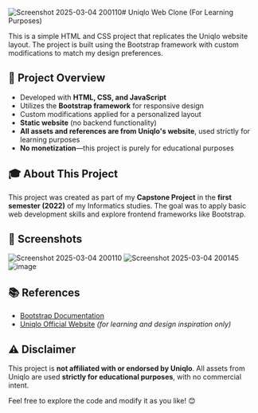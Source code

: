![Screenshot 2025-03-04 200110](https://github.com/user-attachments/assets/51404deb-e2b6-427c-8b68-31d6fb16c2c2)# Uniqlo Web Clone (For Learning Purposes)

This is a simple HTML and CSS project that replicates the Uniqlo website layout. The project is built using the Bootstrap framework with custom modifications to match my design preferences.

## 🚀 Project Overview  
- Developed with **HTML, CSS, and JavaScript**  
- Utilizes the **Bootstrap framework** for responsive design  
- Custom modifications applied for a personalized layout  
- **Static website** (no backend functionality)  
- **All assets and references are from Uniqlo's website**, used strictly for learning purposes  
- **No monetization**—this project is purely for educational purposes  

## 🎓 About This Project  
This project was created as part of my **Capstone Project** in the **first semester (2022)** of my Informatics studies. The goal was to apply basic web development skills and explore frontend frameworks like Bootstrap.

## 📸 Screenshots  
![Screenshot 2025-03-04 200110](https://github.com/user-attachments/assets/b2eaef25-1446-4a96-aa9a-e730e880d76f)
![Screenshot 2025-03-04 200145](https://github.com/user-attachments/assets/618a1c40-c485-4111-933f-e77b9ed74aa7)
![image](https://github.com/user-attachments/assets/5de1b537-3fdc-4c10-b6f9-f921f217e977)


## 📚 References  
- [Bootstrap Documentation](https://getbootstrap.com/)  
- [Uniqlo Official Website](https://www.uniqlo.com/) *(for learning and design inspiration only)*  

## ⚠️ Disclaimer  
This project is **not affiliated with or endorsed by Uniqlo**. All assets from Uniqlo are used **strictly for educational purposes**, with no commercial intent.

Feel free to explore the code and modify it as you like! 😊  
